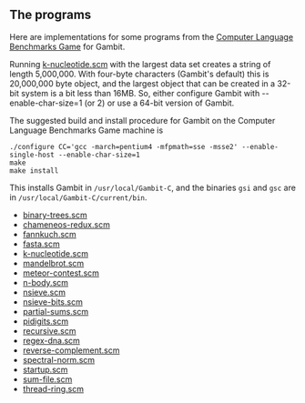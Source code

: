 ## The programs

Here are implementations for some programs from the [Computer Language
Benchmarks Game](http://shootout.alioth.debian.org/) for Gambit.

Running
[k-nucleotide.scm](Programming%20language%20shootout:%20k-nucleotide.md)
with the largest data set creates a string of length 5,000,000. With
four-byte characters (Gambit's default) this is 20,000,000 byte object,
and the largest object that can be created in a 32-bit system is a bit
less than 16MB. So, either configure Gambit with --enable-char-size=1
(or 2) or use a 64-bit version of Gambit.

The suggested build and install procedure for Gambit on the Computer
Language Benchmarks Game machine is

    ./configure CC='gcc -march=pentium4 -mfpmath=sse -msse2' --enable-single-host --enable-char-size=1
    make
    make install

This installs Gambit in `/usr/local/Gambit-C`, and the binaries `gsi`
and `gsc` are in `/usr/local/Gambit-C/current/bin`.

  - [binary-trees.scm](Programming%20language%20shootout:%20binary%20trees.md)
  - [chameneos-redux.scm](Programming%20language%20shootout:%20chameneos%20redux.md)
  - [fannkuch.scm](Programming%20language%20shootout:%20fannkuch.md)
  - [fasta.scm](Programming%20language%20shootout:%20fasta.md)
  - [k-nucleotide.scm](Programming%20language%20shootout:%20k-nucleotide.md)
  - [mandelbrot.scm](Programming%20language%20shootout:%20mandelbrot.md)
  - [meteor-contest.scm](Programming%20language%20shootout:%20meteor%20contest.md)
  - [n-body.scm](Programming%20language%20shootout:%20n-body.md)
  - [nsieve.scm](Programming%20language%20shootout:%20nsieve.md)
  - [nsieve-bits.scm](Programming%20language%20shootout:%20nsieve-bits.md)
  - [partial-sums.scm](Programming%20language%20shootout:%20partial%20sums.md)
  - [pidigits.scm](Programming%20language%20shootout:%20pidigits.md)
  - [recursive.scm](Programming%20language%20shootout:%20recursive.md)
  - [regex-dna.scm](Programming%20language%20shootout:%20regex%20dna.md)
  - [reverse-complement.scm](Programming%20language%20shootout:%20reverse%20complement.md)
  - [spectral-norm.scm](Programming%20language%20shootout:%20spectral%20norm.md)
  - [startup.scm](Programming%20language%20shootout:%20startup.md)
  - [sum-file.scm](Programming%20language%20shootout:%20sum%20file.md)
  - [thread-ring.scm](Programming%20language%20shootout:%20thread%20ring.md)
